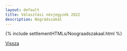 ```yaml
---
layout: default
title: Választási névjegyzék 2022
description: Nógrádszakál
---
```


{% include settlementHTMLs/Noograadszakaal.html %}

[Vissza](../)